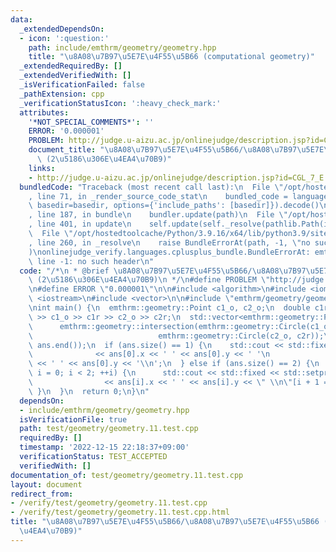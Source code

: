 ```yaml
---
data:
  _extendedDependsOn:
  - icon: ':question:'
    path: include/emthrm/geometry/geometry.hpp
    title: "\u8A08\u7B97\u5E7E\u4F55\u5B66 (computational geometry)"
  _extendedRequiredBy: []
  _extendedVerifiedWith: []
  _isVerificationFailed: false
  _pathExtension: cpp
  _verificationStatusIcon: ':heavy_check_mark:'
  attributes:
    '*NOT_SPECIAL_COMMENTS*': ''
    ERROR: '0.000001'
    PROBLEM: http://judge.u-aizu.ac.jp/onlinejudge/description.jsp?id=CGL_7_E
    document_title: "\u8A08\u7B97\u5E7E\u4F55\u5B66/\u8A08\u7B97\u5E7E\u4F55\u5B66\
      \ (2\u5186\u306E\u4EA4\u70B9)"
    links:
    - http://judge.u-aizu.ac.jp/onlinejudge/description.jsp?id=CGL_7_E
  bundledCode: "Traceback (most recent call last):\n  File \"/opt/hostedtoolcache/Python/3.9.16/x64/lib/python3.9/site-packages/onlinejudge_verify/documentation/build.py\"\
    , line 71, in _render_source_code_stat\n    bundled_code = language.bundle(stat.path,\
    \ basedir=basedir, options={'include_paths': [basedir]}).decode()\n  File \"/opt/hostedtoolcache/Python/3.9.16/x64/lib/python3.9/site-packages/onlinejudge_verify/languages/cplusplus.py\"\
    , line 187, in bundle\n    bundler.update(path)\n  File \"/opt/hostedtoolcache/Python/3.9.16/x64/lib/python3.9/site-packages/onlinejudge_verify/languages/cplusplus_bundle.py\"\
    , line 401, in update\n    self.update(self._resolve(pathlib.Path(included), included_from=path))\n\
    \  File \"/opt/hostedtoolcache/Python/3.9.16/x64/lib/python3.9/site-packages/onlinejudge_verify/languages/cplusplus_bundle.py\"\
    , line 260, in _resolve\n    raise BundleErrorAt(path, -1, \"no such header\"\
    )\nonlinejudge_verify.languages.cplusplus_bundle.BundleErrorAt: emthrm/geometry/geometry.hpp:\
    \ line -1: no such header\n"
  code: "/*\n * @brief \u8A08\u7B97\u5E7E\u4F55\u5B66/\u8A08\u7B97\u5E7E\u4F55\u5B66\
    \ (2\u5186\u306E\u4EA4\u70B9)\n */\n#define PROBLEM \"http://judge.u-aizu.ac.jp/onlinejudge/description.jsp?id=CGL_7_E\"\
    \n#define ERROR \"0.000001\"\n\n#include <algorithm>\n#include <iomanip>\n#include\
    \ <iostream>\n#include <vector>\n\n#include \"emthrm/geometry/geometry.hpp\"\n\
    \nint main() {\n  emthrm::geometry::Point c1_o, c2_o;\n  double c1r, c2r;\n  std::cin\
    \ >> c1_o >> c1r >> c2_o >> c2r;\n  std::vector<emthrm::geometry::Point> ans =\n\
    \      emthrm::geometry::intersection(emthrm::geometry::Circle(c1_o, c1r),\n \
    \                            emthrm::geometry::Circle(c2_o, c2r));\n  std::sort(ans.begin(),\
    \ ans.end());\n  if (ans.size() == 1) {\n    std::cout << std::fixed << std::setprecision(7)\n\
    \              << ans[0].x << ' ' << ans[0].y << ' '\n              << ans[0].x\
    \ << ' ' << ans[0].y << '\\n';\n  } else if (ans.size() == 2) {\n    for (int\
    \ i = 0; i < 2; ++i) {\n      std::cout << std::fixed << std::setprecision(7)\n\
    \                << ans[i].x << ' ' << ans[i].y << \" \\n\"[i + 1 == 2];\n   \
    \ }\n  }\n  return 0;\n}\n"
  dependsOn:
  - include/emthrm/geometry/geometry.hpp
  isVerificationFile: true
  path: test/geometry/geometry.11.test.cpp
  requiredBy: []
  timestamp: '2022-12-15 22:18:37+09:00'
  verificationStatus: TEST_ACCEPTED
  verifiedWith: []
documentation_of: test/geometry/geometry.11.test.cpp
layout: document
redirect_from:
- /verify/test/geometry/geometry.11.test.cpp
- /verify/test/geometry/geometry.11.test.cpp.html
title: "\u8A08\u7B97\u5E7E\u4F55\u5B66/\u8A08\u7B97\u5E7E\u4F55\u5B66 (2\u5186\u306E\
  \u4EA4\u70B9)"
---
```

